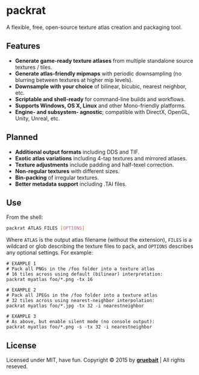 packrat
===
A flexible, free, open-source texture atlas creation and packaging tool.

## Features

- **Generate game-ready texture atlases** from multiple standalone source textures / tiles.
- **Generate atlas-friendly mipmaps** with periodic downsampling (no blurring between textures at higher mip levels).
- **Downsample with your choice** of bilinear, bicubic, nearest neighbor, etc.
- **Scriptable and shell-ready** for command-line builds and workflows.
- **Supports Windows, OS X, Linux** and other Mono-friendly platforms.
- **Engine- and subsystem- agnostic**; compatible with DirectX, OpenGL, Unity, Unreal, etc.

## Planned
- **Additional output formats** including DDS and TIF.
- **Exotic atlas variations** including 4-tap textures and mirrored atlases.
- **Texture adjustments** include padding and half-texel correction.
- **Non-regular textures** with different sizes.
- **Bin-packing** of irregular textures.
- **Better metadata support** including .TAI files.

## Use

From the shell:
```bash
packrat ATLAS FILES [OPTIONS]
```
Where `ATLAS` is the output atlas filename (without the extension), `FILES` is a wildcard or glob describing the texture files to pack, and `OPTIONS` describes any optional settings. For example:

```shell
# EXAMPLE 1
# Pack all PNGs in the /foo folder into a texture atlas
# 16 tiles across using default (bilinear) interpretation:
packrat myatlas foo/*.png -tx 16

# EXAMPLE 2
# Pack all JPEGs in the /foo folder into a texture atlas
# 32 tiles across using nearest-neighbor interpolation:
packrat myatlas foo/*.jpg -tx 32 -i nearestneighbor

# EXAMPLE 3
# As above, but enable silent mode (no console output):
packrat myatlas foo/*.png -s -tx 32 -i nearestneighbor
```

## License

Licensed under MIT, have fun. Copyright &copy; 2015 by [**gruebait**](http://eatenbygrues.com) | All rights reseved.
